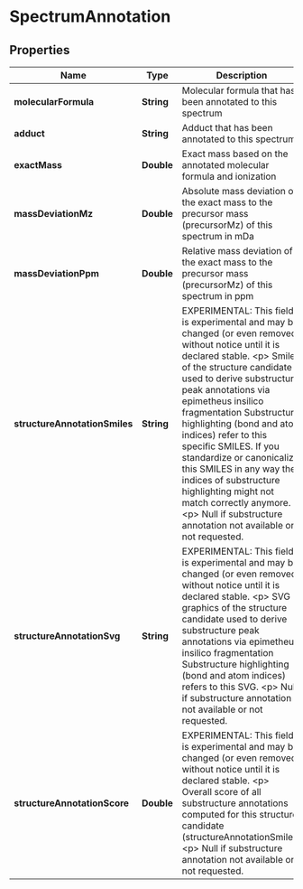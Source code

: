 

# SpectrumAnnotation


## Properties

| Name | Type | Description | Notes |
|------------ | ------------- | ------------- | -------------|
|**molecularFormula** | **String** | Molecular formula that has been annotated to this spectrum |  [optional] |
|**adduct** | **String** | Adduct that has been annotated to this spectrum |  [optional] |
|**exactMass** | **Double** | Exact mass based on the annotated molecular formula and ionization |  [optional] |
|**massDeviationMz** | **Double** | Absolute mass deviation of the exact mass to the precursor mass (precursorMz) of this spectrum in mDa |  [optional] |
|**massDeviationPpm** | **Double** | Relative mass deviation of the exact mass to the precursor mass (precursorMz) of this spectrum in ppm |  [optional] |
|**structureAnnotationSmiles** | **String** | EXPERIMENTAL: This field is experimental and may be changed (or even removed) without notice until it is declared stable.  &lt;p&gt;  Smiles of the structure candidate used to derive substructure peak annotations via epimetheus insilico fragmentation  Substructure highlighting (bond and atom indices) refer to this specific SMILES.  If you standardize or canonicalize this SMILES in any way the indices of substructure highlighting might  not match correctly anymore.  &lt;p&gt;  Null if substructure annotation not available or not requested. |  [optional] |
|**structureAnnotationSvg** | **String** | EXPERIMENTAL: This field is experimental and may be changed (or even removed) without notice until it is declared stable.  &lt;p&gt;  SVG graphics of the structure candidate used to derive substructure peak annotations via epimetheus insilico fragmentation  Substructure highlighting (bond and atom indices) refers to this SVG.  &lt;p&gt;  Null if substructure annotation not available or not requested. |  [optional] |
|**structureAnnotationScore** | **Double** | EXPERIMENTAL: This field is experimental and may be changed (or even removed) without notice until it is declared stable.  &lt;p&gt;  Overall score of all substructure annotations computed for this structure candidate (structureAnnotationSmiles)  &lt;p&gt;  Null if substructure annotation not available or not requested. |  [optional] |



